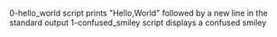 0-hello_world script prints "Hello,World" followed by a new line in the standard output
1-confused_smiley script displays a confused smiley

